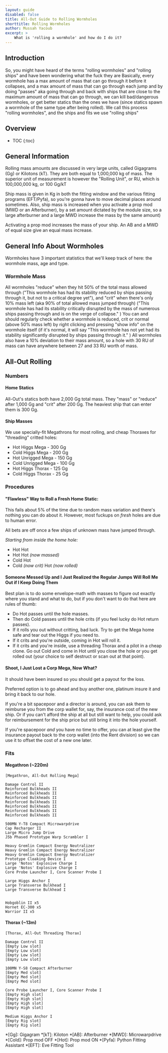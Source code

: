 ```yaml
---
layout: guide
disabled: false
title: All-Out Guide to Rolling Wormholes
shorttitle: Rolling Wormholes
author: Mussah Yacoub
excerpt: >
    What is 'rolling a wormhole' and how do I do it?
---
```

## Introduction

So, you might have heard of the terms "rolling wormholes" and "rolling ships" and have been wondering what the fuck they are
Basically, every wormhole has a max amount of mass that can go through it before it collapses, and a max amount of mass that can go through each jump
and by doing "passes" aka going through and back with ships that are close to the maximum amount of mass that can go through,
we can kill bad/dangerous wormholes, or get better statics than the ones we have (since statics spawn a wormhole of the same type after being rolled).
We call this process "rolling wormholes", and the ships and fits we use "rolling ships"

## Overview

* TOC
{:toc}

## General Information

Rolling mass amounts are discussed in very large units, called Gigagrams (Gg) or Kilotons (kT). They are both equal to
1,000,000 kg of mass. The superior unit of measurement is however the "Rolling Unit", or RU, which is 100,000,000 kg, or 100 Gg/kT

Ship mass is given in Kg in both the fitting window and the various fitting programs (EFT/Pyfa), so you're gonna have to move decimal places around sometimes.
Also, ship mass is increased when you activate a prop mod (MWD or an Afterburner), by a set amount dictated by the module size,
so a large afterburner and a large MWD increase the mass by the same amount)

Activating a prop mod increases the mass of your ship.  An AB and a MWD of equal size give an equal mass increase.


## General Info About Wormholes
Wormholes have 3 important statistics that we'll keep track of here: the wormhole mass, age and type.

### Wormhole Mass
All wormholes "reduce" when they hit 50% of the total mass allowed through ("This wormhole has had its stability reduced by ships passing through it, but not to a critical degree yet"),
and "crit" when there's only 10% mass left (aka 90% of total allowed mass jumped through) ("This wormhole has had its stability critically disrupted by the mass of numerous ships passing through and is on the verge of collapse." )
You can and should regularly check whether a wormhole is reduced, crit or normal (above 50% mass left) by right clicking and pressing "show info" on the wormhole itself
(if it's normal, it will say "This wormhole has not yet had its stability significantly disrupted by ships passing through it." )
All wormholes also have a 10% deviation to their mass amount, so a hole with 30 RU of mass can have anywhere between 27 and 33 RU worth of mass.

## All-Out Rolling

### Numbers

#### Home Statics

All-Out's statics both have 2,000 Gg total mass. They "mass" or "reduce" after 1,000 Gg and "crit" after 200 Gg.  The heaviest ship that can enter them is 300 Gg.

#### Ship Masses
We use specially-fit Megathrons for most rolling, and cheap Thoraxes for "threading" critted holes:

- Hot Higgs Mega - 300 Gg
- Cold Higgs Mega - 200 Gg
- Hot Unrigged Mega - 150 Gg
- Cold Unrigged Mega - 100 Gg
- Hot Higgs Thorax - 125 Gg
- Cold Higgs Thorax - 25 Gg

### Procedures

#### "Flawless" Way to Roll a Fresh Home Static:

This fails about 5% of the time due to random mass variation and there's nothing you can do about it.  However, most fuckups on *fresh* holes are due to human error.

All bets are off once a few ships of unknown mass have jumped through.

*Starting from inside the home hole:*

- Hot Hot
- Hot Hot *(now massed)*
- Cold Hot
- Cold *(now crit)* Hot *(now rolled)*

#### Someone Messed Up and I Just Realized the Regular Jumps Will Roll Me Out if I Keep Doing Them

Best plan is to do some envelope-math with masses to figure out exactly where you stand and what to do, but if you don't want to do that here are rules of thumb:

- Do Hot passes until the hole masses.
- Then do Cold passes until the hole crits (if you feel lucky do Hot return passes).
- If it rolls you out without critting, bad luck. Try to get the Mega home safe and tear out the Higgs if you need to.
- If it crits and you're outside, coming in Hot will roll it.
- If it crits and you're inside, use a threading Thorax and a pilot in a cheap clone. Go out Cold and come in Hot until you close the hole or you get rolled out (your choice to self destruct or scan out at that point).

#### Shoot, I Just Lost a Corp Mega, Now What?

It should have been insured so you should get a payout for the loss.

Preferred option is to go ahead and buy another one, platinum insure it and bring it back to our hole.

If you're a bit spacepoor and a director is around, you can ask them to reimburse you from the corp wallet for, say, the insurance cost of the new ship.  Or if you can't afford the ship at all but still want to help, you could ask for reimbursement for the ship price but still bring it into the hole yourself.

If you're spacepoor *and* you have no time to offer, you can at least give the insurance payout back to the corp wallet (into the Rent division) so we can use it to offset the cost of a new one later.

### Fits

#### Megathron (~220m)

~~~
[Megathron, All-Out Rolling Mega]

Damage Control II
Reinforced Bulkheads II
Reinforced Bulkheads II
Reinforced Bulkheads II
Reinforced Bulkheads II
Reinforced Bulkheads II
Reinforced Bulkheads II
Reinforced Bulkheads II

500MN Y-T8 Compact Microwarpdrive
Cap Recharger II
Large Micro Jump Drive
J5b Phased Prototype Warp Scrambler I

Heavy Gremlin Compact Energy Neutralizer
Heavy Gremlin Compact Energy Neutralizer
Heavy Gremlin Compact Energy Neutralizer
Prototype Cloaking Device I
Large 'Notos' Explosive Charge I
Large 'Notos' Explosive Charge I
Core Probe Launcher I, Core Scanner Probe I

Large Higgs Anchor I
Large Transverse Bulkhead I
Large Transverse Bulkhead I


Hobgoblin II x5
Hornet EC-300 x5
Warrior II x5
~~~

#### Thorax (~13m)

~~~
[Thorax, All-Out Threading Thorax]

Damage Control II
[Empty Low slot]
[Empty Low slot]
[Empty Low slot]
[Empty Low slot]

100MN Y-S8 Compact Afterburner
[Empty Med slot]
[Empty Med slot]
[Empty Med slot]

Core Probe Launcher I, Core Scanner Probe I
[Empty High slot]
[Empty High slot]
[Empty High slot]
[Empty High slot]

Medium Higgs Anchor I
[Empty Rig slot]
[Empty Rig slot]
~~~

*[Gg]: Gigagram
*[kT]: Kiloton
*[AB]: Afterburner
*[MWD]: Microwarpdrive
*[Cold]: Prop mod OFF
*[Hot]: Prop mod ON
*[Pyfa]: Python Fitting Assistant
*[EFT]: Eve Fitting Tool
